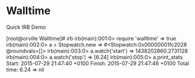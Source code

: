 # Walltime

Quick IRB Demo

[root@orville Walltime]# irb
irb(main):001:0> require 'walltime'
=> true
irb(main):002:0> a = Stopwatch.new
=> #<Stopwatch:0x00000001fc2028 @roundvals=[]>
irb(main):003:0> a.watch('start')
=> 1438202860.2731128
irb(main):004:0> a.watch('stop')
=> [6.24]
irb(main):005:0> a.print_stats
Start: 2015-07-29 21:47:40 +0100 Finish: 2015-07-29 21:47:46 +0100 Total time: 6.24
=> nil

